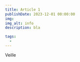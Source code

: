 ```yaml
---
title: Article 1
publishDate: 2023-12-01 00:00:00
img:
img_alt: info
description: bla

tags:
  -
---
```


Veille
